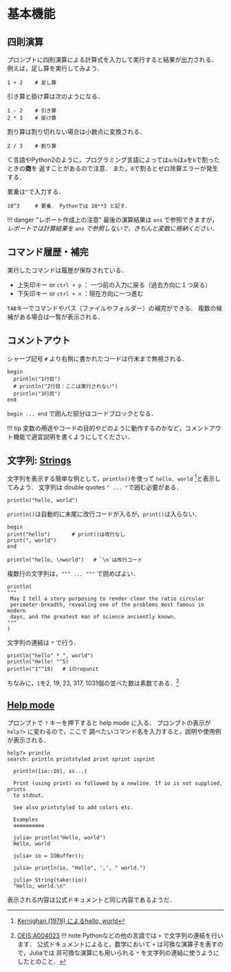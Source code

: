 
# 基本機能


## 四則演算
プロンプトに四則演算による計算式を入力して実行すると結果が出力される．
例えば，足し算を実行してみよう．
```@repl
1 + 2    # 足し算
```
引き算と掛け算は次のようになる．
```@repl
1 - 2    # 引き算
2 * 3    # 掛け算
```
割り算は割り切れない場合は小数点に変換される．
```@repl
2 / 3    # 割り算
```
Ｃ言語やPython2のように，プログラミング言語によっては`a/b`は`a`を`b`で割ったときの**商**を
返すことがあるので注意．
また，`0`で割るとゼロ除算エラーが発生する．

累乗は`^`で入力する．
```@repl
10^3     # 累乗． Pythonでは 10**3 と記す． 
```

!!! danger "レポート作成上の注意" 
    最後の演算結果は `ans` で参照できますが，
    *レポートでは計算結果を `ans` で参照しないで，きちんと変数に格納ください．*

## コマンド履歴・補完
実行したコマンドは履歴が保存されている．
- 上矢印キー or `ctrl + p` ： 一つ前の入力に戻る（過去方向に１つ戻る）
- 下矢印キー or `ctrl + n` ：現在方向に一つ進む

`TAB`キーでコマンドやパス（ファイルやフォルダー）の補完ができる．
複数の候補がある場合は一覧が表示される．

## コメントアウト   
シャープ記号 `#` より右側に書かれたコードは行末まで無視される．  

```@repl
begin
  println("1行目")
  # println("2行目：ここは実行されない")
  println("3行目")
end
```
`begin ... end` で囲んだ部分はコードブロックとなる．

!!! tip
    変数の用途やコードの目的やどのように動作するのかなど，コメントアウト機能で適宜説明を書くようにしてください．

## 文字列: [Strings](https://docs.julialang.org/en/v1/manual/strings/)
文字列を表示する簡単な例として，`println()`を使って `hello, world` [^HW]と表示してみよう．
文字列は double quotes `" ... "`で囲む必要がある．

[^HW]:[Kernighan (1978) によるhello, world](https://www.artsy.net/artwork/brian-kernighan-hello-world)

```@repl
println("hello, world")    
```

`println()`は自動的に末尾に改行コードが入るが，`print()`は入らない．

```@repl
begin
print("hello")       # print()は改行なし
print(", world")
end

println("hello, \nworld")   # `\n`は改行コード
```

複数行の文字列は，`""" ... """` で囲めばよい．
```@repl
println(
"""                                    
 May I tell a story purposing to render clear the ratio circular 
 perimeter-breadth, revealing one of the problems most famous in modern 
 days, and the greatest man of science anciently known.
"""
) 
```
[](https://doi.org/10.2307/3605256)

文字列の連結は `*` で行う．

```@repl
println("hello" * ", world")
println("Hello! "^5)
println("1"^19)   # 1のrepunit
```
ちなみに，`1`を2, 19, 23, 317, 1031個の並べた数は素数である．[^repunit]

[^repunit]: [OEIS:A004023](https://oeis.org/A004023)
!!! note
    Pythonなどの他の言語では `+` で文字列の連結を行います．
    公式ドキュメントによると，数学において `+` は可換な演算子を表すので，Juliaでは
    非可換な演算にも用いられる `*` を文字列の連結に使うようにしたとのこと．
    

## [Help mode](https://docs.julialang.org/en/v1/stdlib/REPL/#Help-mode)
プロンプトで `?` キーを押下すると help mode に入る．
プロンプトの表示が `help?>` に変わるので，ここで
調べたいコマンド名を入力すると，説明や使用例が表示される．

```
help?> println
search: println printstyled print sprint isprint

  println([io::IO], xs...)

  Print (using print) xs followed by a newline. If io is not supplied, prints
  to stdout.

  See also printstyled to add colors etc.

  Examples
  ≡≡≡≡≡≡≡≡≡≡

  julia> println("Hello, world")
  Hello, world
  
  julia> io = IOBuffer();
  
  julia> println(io, "Hello", ',', " world.")
  
  julia> String(take!(io))
  "Hello, world.\n"
```

表示される内容は公式ドキュメントと同じ内容であるようだ．
